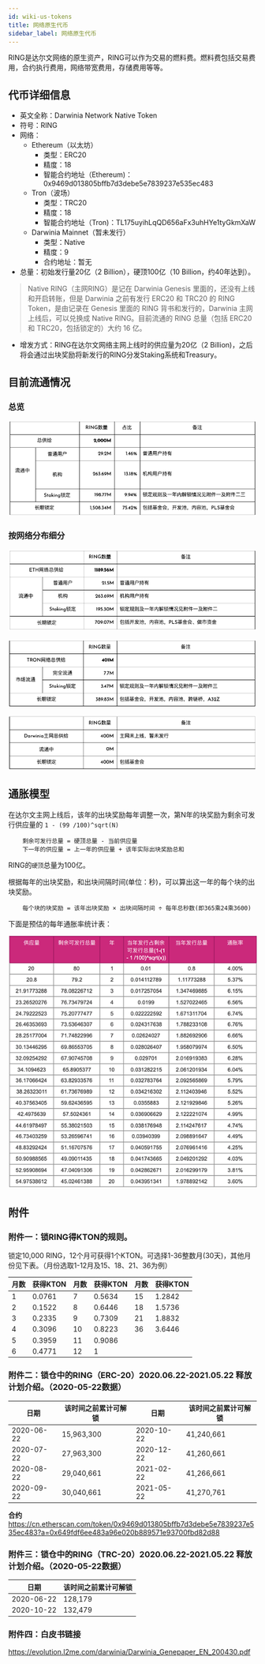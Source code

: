 ```yaml
---
id: wiki-us-tokens
title: 网络原生代币
sidebar_label: 网络原生代币
---
```


RING是达尔文网络的原生资产，RING可以作为交易的燃料费。燃料费包括交易费用，合约执行费用，网络带宽费用，存储费用等等。

## 代币详细信息

- 英文全称：Darwinia Network Native Token
- 符号：RING
- 网络：
  - Ethereum（以太坊）
    - 类型：ERC20
    - 精度：18
    - 智能合约地址（Ethereum)：0x9469d013805bffb7d3debe5e7839237e535ec483
  - Tron（波场）
    - 类型：TRC20
    - 精度：18
    - 智能合约地址（Tron)：TL175uyihLqQD656aFx3uhHYe1tyGkmXaW
  - Darwinia Mainnet（暂未发行）
    - 类型：Native
    - 精度：9
    - 合约地址：暂无
- 总量：初始发行量20亿（2 Billion），硬顶100亿（10 Billion，约40年达到）。
> Native RING（主网RING）是记在 Darwinia Genesis 里面的，还没有上线和开启转账，但是 Darwinia 之前有发行 ERC20 和 TRC20 的 RING Token，是由记录在 Genesis 里面的 RING 背书和发行的，Darwinia 主网上线后，可以兑换成 Native RING。目前流通的 RING 总量（包括 ERC20 和 TRC20，包括锁定的）大约 16 亿。

- 增发方式：RING在达尔⽂网络主⽹上线时的供应量为20亿（2 Billion)，之后将会通过出块奖励将新发⾏的RING分发Staking系统和Treasury。

## 目前流通情况

### 总览

![wiki-us-tokens](assets/wiki-us-tokens-cn.png)

### 按网络分布细分

![wiki-us-tokens](assets/wiki-us-tokens-eth-cn.png)

![wiki-us-tokens](assets/wiki-us-tokens-tron-cn.png)

![wiki-us-tokens](assets/wiki-us-tokens-mainnet-cn.png)

## 通胀模型

在达尔文主网上线后，该年的出块奖励每年调整一次，第N年的块奖励为剩余可发行供应量的 `1 - (99 /100)^sqrt(N)`

        剩余可发行总量 = 硬顶总量 - 当前供应量
        下一年的供应量 = 上一年的供应量 + 该年实际出块奖励总和

RING的`硬顶`总量为100亿。

根据每年的出块奖励，和出块间隔时间(单位：秒)，可以算出这一年的每个块的出块奖励。

        每个块的块奖励 = 该年出块奖励 × 出块间隔时间 ÷ 每年总秒数(即365乘24乘3600)

下面是预估的每年通胀率统计表：

![Supply Table](assets/supply-table-cn.png)

## 附件

### 附件一：锁RING得KTON的规则。

锁定10,000 RING，12个月可获得1个KTON。可选择1-36整数月(30天)，其他月份见下表。（月份选取1-12月及15、18、21、36为例）

| 月数 | 获得KTON | 月数 | 获得KTON | 月数 | 获得KTON |
| ---- | -------- | ---- | -------- | ---- | -------- |
| 1    | 0.0761   | 7    | 0.5634   | 15   | 1.2842   |
| 2    | 0.1522   | 8    | 0.6446   | 18   | 1.5736   |
| 3    | 0.2335   | 9    | 0.7309   | 21   | 1.8832   |
| 4    | 0.3096   | 10   | 0.8223   | 36   | 3.6446   |
| 5    | 0.3959   | 11   | 0.9086   |      |          |
| 6    | 0.4771   | 12   | 1        |      |          |

### 附件二：锁仓中的RING（ERC-20）2020.06.22-2021.05.22 释放计划介绍。（2020-05-22数据）

| 日期       | 该时间之前累计可解锁 | 日期       | 该时间之前累计可解锁 |
|------------|----------------------|------------|----------------------|
| 2020-06-22 | 15,963,300           | 2020-10-22 | 41,240,661           |
| 2020-07-22 | 27,963,300           | 2020-12-22 | 41,260,661           |
| 2020-08-22 | 29,040,661           | 2021-02-22 | 41,266,661           |
| 2020-09-22 | 30,040,661           | 2021-05-22 | 41,270,761           |

**合约**  
https://cn.etherscan.com/token/0x9469d013805bffb7d3debe5e7839237e535ec483?a=0x649fdf6ee483a96e020b889571e93700fbd82d88

### 附件三：锁仓中的RING（TRC-20）2020.06.22-2021.05.22 释放计划介绍。（2020-05-22数据）

| 日期       | 该时间之前累计可解锁 |
|------------|----------------------|
| 2020-06-22 | 128,179              |
| 2020-10-22 | 132,479              |

### 附件四：白皮书链接
https://evolution.l2me.com/darwinia/Darwinia_Genepaper_EN_200430.pdf
